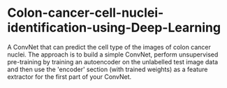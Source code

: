 # Colon-cancer-cell-nuclei-identification-using-Deep-Learning
A ConvNet that can predict the cell type of the images of colon cancer nuclei. The approach is to build a simple ConvNet, perform unsupervised pre-training by training an autoencoder on the unlabelled test image data and then use the 'encoder' section (with trained weights) as a feature extractor for the first part of your ConvNet.

